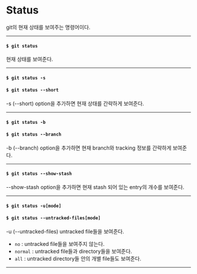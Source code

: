 # Status

git의 현재 상태를 보여주는 명령어이다.

---

#### `$ git status`

현재 상태를 보여준다.

---

#### `$ git status -s`
#### `$ git status --short`

-s (--short) option을 추가하면 현재 상태를 간략하게 보여준다.

---

#### `$ git status -b`
#### `$ git status --branch`

-b (--branch) option을 추가하면 현재 branch와 tracking 정보를 간략하게 보여준다.

---

#### `$ git status --show-stash`

--show-stash option을 추가하면 현재 stash 되어 있는 entry의 개수를 보여준다.

---

#### `$ git status -u[mode]`
#### `$ git status --untracked-files[mode]`

-u (--untracked-files) untracked file들을 보여준다.

- `no` : untracked file들을 보여주지 않는다.
- `normal` : untracked file들과 directory들을 보여준다.
- `all` : untracked directory들 안의 개별 file들도 보여준다.

---
